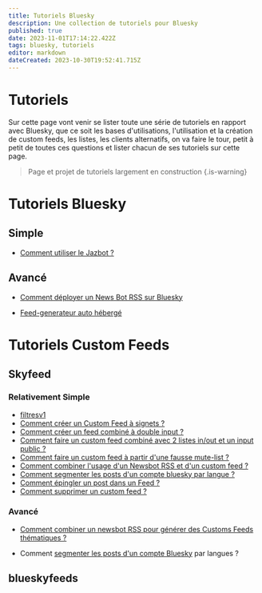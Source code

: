 ```yaml
---
title: Tutoriels Bluesky
description: Une collection de tutoriels pour Bluesky
published: true
date: 2023-11-01T17:14:22.422Z
tags: bluesky, tutoriels
editor: markdown
dateCreated: 2023-10-30T19:52:41.715Z
---
```


# Tutoriels
Sur cette page vont venir se lister toute une série de tutoriels en rapport avec Bluesky, que ce soit les bases d'utilisations, l'utilisation et la création de custom feeds, les listes, les clients alternatifs, on va faire le tour, petit à petit de toutes ces questions et lister chacun de ses tutoriels sur cette page. 

> Page et projet de tutoriels largement en construction
{.is-warning}



# Tutoriels Bluesky

## Simple
- [Comment utiliser le Jazbot ?](/fr/tutoriels/jazbot)


## Avancé
- [Comment déployer un News Bot RSS sur Bluesky](/fr/tutoriels/newsbot-rss-bluesky)

- [Feed-generateur auto hébergé](/fr/tutoriels/feed-generator)

# Tutoriels Custom Feeds

## Skyfeed

### Relativement Simple

- [filtresv1](/fr/tutoriels/filtresv1)
- [Comment créer un Custom Feed à signets ?](/fr/tutoriels/signets)
- [Comment créer un feed combiné à double input ?](/fr/tutoriels/feed-combine)
- [Comment faire un custom feed combiné avec 2 listes in/out et un input public ?](/fr/tutoriels/feed-combine-mute)
- [Comment faire un custom feed à partir d'une fausse mute-list ?](/fr/tutoriels/fausse-mute-list)
- [Comment combiner l'usage d'un Newsbot RSS et d'un custom feed ?](/fr/tutoriels/newsbot-customfeeds)
- [Comment segmenter les posts d'un compte bluesky par langue ?](/fr/tutoriels/segmentation-langue)
- [Comment épingler un post dans un Feed ? ](/fr/tutoriels/single-post-epingle)
- [Comment supprimer un custom feed ?](/fr/tutoriels/supprimer-feed)
### Avancé
- [Comment combiner un newsbot RSS pour générer des Customs Feeds thématiques ?](/fr/tutoriels/newsbot-customfeeds)

- Comment [segmenter les posts d'un compte Bluesky](https://blog.rmendes.net/2023/08/29/comment-segmenter-un.html) par langues ?

## blueskyfeeds



